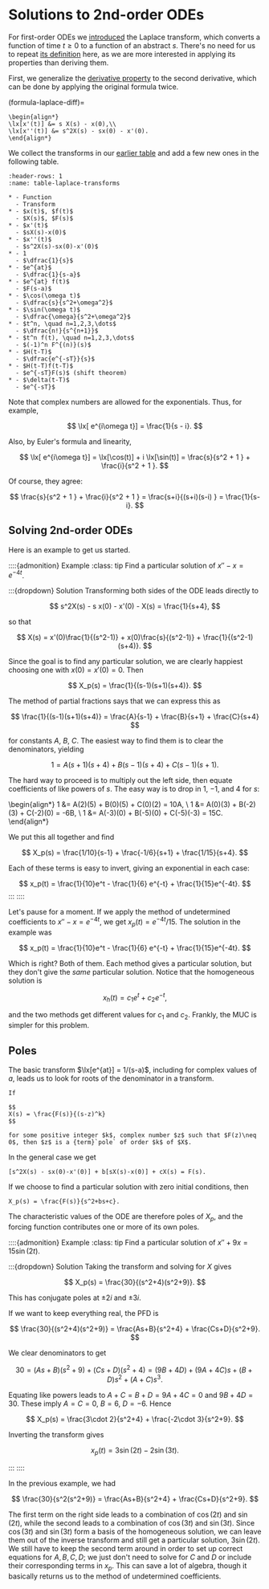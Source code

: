 # Solutions to 2nd-order ODEs

For first-order ODEs we [introduced](../steps/laplace.md) the Laplace transform, which converts a function of time $t\ge 0$ to a function of an abstract $s$. There's no need for us to repeat [its definition](definition-steps-laplace) here, as we are more interested in applying its properties than deriving them.

First, we generalize the [derivative property](formula-steps-laplace-diff) to the second derivative, which can be done by applying the original formula twice.

(formula-laplace-diff)=

````{proof:formula} Transforms of derivatives
\begin{align*}
\lx[x'(t)] &= s X(s) - x(0),\\ 
\lx[x''(t)] &= s^2X(s) - sx(0) - x'(0).
\end{align*}
````

We collect the transforms in our [earlier table](table-steps-LT) and add a few new ones in the following table.

```{list-table} Laplace transforms (complete)
:header-rows: 1
:name: table-laplace-transforms

* - Function
  - Transform
* - $x(t)$, $f(t)$
  - $X(s)$, $F(s)$
* - $x'(t)$
  - $sX(s)-x(0)$
* - $x''(t)$
  - $s^2X(s)-sx(0)-x'(0)$
* - 1
  - $\dfrac{1}{s}$
* - $e^{at}$
  - $\dfrac{1}{s-a}$
* - $e^{at} f(t)$
  - $F(s-a)$
* - $\cos(\omega t)$
  - $\dfrac{s}{s^2+\omega^2}$
* - $\sin(\omega t)$
  - $\dfrac{\omega}{s^2+\omega^2}$
* - $t^n, \quad n=1,2,3,\dots$
  - $\dfrac{n!}{s^{n+1}}$
* - $t^n f(t), \quad n=1,2,3,\dots$
  - $(-1)^n F^{(n)}(s)$
* - $H(t-T)$
  - $\dfrac{e^{-sT}}{s}$
* - $H(t-T)f(t-T)$
  - $e^{-sT}F(s)$ (shift theorem)
* - $\delta(t-T)$
  - $e^{-sT}$
```

Note that complex numbers are allowed for the exponentials. Thus, for example,

$$
\lx[ e^{i\omega t}] = \frac{1}{s - i}.
$$

Also, by Euler's formula and linearity,

$$
\lx[ e^{i\omega t}] = \lx[\cos(t)] + i \lx[\sin(t)] = \frac{s}{s^2 + 1 } + \frac{i}{s^2 + 1 }.
$$

Of course, they agree:

$$
\frac{s}{s^2 + 1 } + \frac{i}{s^2 + 1 } = \frac{s+i}{(s+i)(s-i) } = \frac{1}{s-i}.
$$

## Solving 2nd-order ODEs

Here is an example to get us started.

::::{admonition} Example
:class: tip
Find a particular solution of $x''-x=e^{-4 t}$.

:::{dropdown} Solution
Transforming both sides of the ODE leads directly to

$$
s^2X(s) - s x(0) - x'(0) - X(s) = \frac{1}{s+4},
$$

so that

$$
X(s) = x'(0)\frac{1}{(s^2-1)} + x(0)\frac{s}{(s^2-1)} + \frac{1}{(s^2-1)(s+4)}.
$$

Since the goal is to find any particular solution, we are clearly happiest choosing one with $x(0)=x'(0)=0$. Then

$$
X_p(s) = \frac{1}{(s-1)(s+1)(s+4)}.
$$

The method of partial fractions says that we can express this as

$$
\frac{1}{(s-1)(s+1)(s+4)} = \frac{A}{s-1} + \frac{B}{s+1} + \frac{C}{s+4}
$$

for constants $A$, $B$, $C$. The easiest way to find them is to clear the denominators, yielding

$$
1 = A(s+1)(s+4) + B(s-1)(s+4) + C(s-1)(s+1).
$$

The hard way to proceed is to multiply out the left side, then equate coefficients of like powers of $s$. The easy way is to drop in $1$, $-1$, and $4$ for $s$:

\begin{align*}
1 &= A(2)(5) + B(0)(5) + C(0)(2) = 10A, \\ 
1 &= A(0)(3) + B(-2)(3) + C(-2)(0) = -6B, \\ 
1 &= A(-3)(0) + B(-5)(0) + C(-5)(-3) = 15C.
\end{align*}

We put this all together and find

$$
X_p(s) = \frac{1/10}{s-1} + \frac{-1/6}{s+1} + \frac{1/15}{s+4}.
$$

Each of these terms is easy to invert, giving an exponential in each case:

$$
x_p(t) = \frac{1}{10}e^t - \frac{1}{6} e^{-t} + \frac{1}{15}e^{-4t}.
$$
:::
::::

Let's pause for a moment. If we apply the method of undetermined coefficients to $x''-x=e^{-4 t}$, we get $x_p(t)=e^{-4t}/15$. The solution in the example was

$$
x_p(t) = \frac{1}{10}e^t - \frac{1}{6} e^{-t} + \frac{1}{15}e^{-4t}.
$$

Which is right? Both of them. Each method gives a particular solution, but they don't give the *same* particular solution. Notice that the homogeneous solution is

$$
x_h(t) = c_1 e^t + c_2 e^{-t},
$$

and the two methods get different values for $c_1$ and $c_2$. Frankly, the MUC is simpler for this problem.

## Poles

The basic transform $\lx[e^{at}] = 1/(s-a)$, including for complex values of $a$, leads us to look for roots of the denominator in a transform.

```{proof:definition} Pole of a transform
If

$$
X(s) = \frac{F(s)}{(s-z)^k}
$$

for some positive integer $k$, complex number $z$ such that $F(z)\neq 0$, then $z$ is a {term}`pole` of order $k$ of $X$.
```

In the general case we get

```{math}
[s^2X(s) - sx(0)-x'(0)] + b[sX(s)-x(0)] + cX(s) = F(s).
```

If we choose to find a particular solution with zero initial conditions, then

```{math}
X_p(s) = \frac{F(s)}{s^2+bs+c}.
```

The characteristic values of the ODE are therefore poles of $X_p$, and the forcing function contributes one or more of its own poles.

::::{admonition} Example
:class: tip
Find a particular solution of $x''+9x = 15\sin(2t)$.

:::{dropdown} Solution
Taking the transform and solving for $X$ gives

$$
X_p(s) = \frac{30}{(s^2+4)(s^2+9)}.
$$

This has conjugate poles at $\pm 2i$ and $\pm 3i$. 

If we want to keep everything real, the PFD is

$$
\frac{30}{(s^2+4)(s^2+9)} = \frac{As+B}{s^2+4} + \frac{Cs+D}{s^2+9}.
$$

We clear denominators to get

$$
30 = (As+B)(s^2+9) + (Cs+D)(s^2+4) = (9B+4D) + (9A+4C)s + (B+D)s^2 + (A+C)s^3.
$$

Equating like powers leads to $A+C=B+D=9A+4C=0$ and $9B+4D=30$. These imply $A=C=0$, $B=6$, $D=-6$. Hence

$$
X_p(s) = \frac{3\cdot 2}{s^2+4} + \frac{-2\cdot 3}{s^2+9}.
$$

Inverting the transform gives

$$
x_p(t) = 3\sin(2t) - 2\sin(3t).
$$

<!-- Alternatively, we can do the partial fraction decomposition using the complex poles: 

$$
\frac{30}{(s^2+4)(s^2+9)}= \frac{A+iB}{s-2i} + \frac{C+iD}{s-3i} + \text{(conjugate)},
$$

which leads to 

$$
30 = (A+iB)(s+2i)(s^2+9) + (C+iD)(s+3i)(s^2+4) + \text{(conjugate)}.
$$

If we set $s=2i$, then the second term drops out, and

$$
30 = (A+iB)(4i)(5) + \text{(conjugate)} = 2\Re \bigl[ 20i(A+iB) \bigr] = -40B
$$

If we set $s=3i$, then 

$$
30 = (C+iD)(6i)(-5) + \text{(conjugate)} = 2\Re \bigl[ -30i(C+iD) \bigr] = -60D
$$ -->


:::
::::

In the previous example, we had

$$
\frac{30}{s^2(s^2+9)} = \frac{As+B}{s^2+4} + \frac{Cs+D}{s^2+9}.
$$

The first term on the right side leads to a combination of $\cos(2t)$ and $\sin(2t)$, while the second leads to a combination of $\cos(3t)$ and $\sin(3t)$. Since $\cos(3t)$ and $\sin(3t)$ form a basis of the homogeneous solution, we can leave them out of the inverse transform and still get a particular solution, $3\sin(2t)$. We still have to keep the second term around in order to set up correct equations for $A,B,C,D$; we just don't need to solve for $C$ and $D$ or include their corresponding terms in $x_p$. This can save a lot of algebra, though it basically returns us to the method of undetermined coefficients.


<!-- ::::{admonition} Example
:class: dropdown,tip
> Find a particular solution of $x''+2x'+10x=1$.

Solving for the transform of the solution gives

$$
X_p(s) = \frac{1}{s(s^2+2s+10)}.
$$

An appropriate PFD in real form is

$$
\frac{1}{s(s^2+2s+10)} = \frac{A}{s} + \frac{Bs+C}{s^2+2s+10}.
$$

However, the second term above results from the roots of the ODE, and its contributions to the particular solution can be ignored. Thus we only need to solve for $A$.

Clearing denominators gives

$$
1 = A(s^2+2s+10) + (Bs+C)s.
$$

We choose $s=0$ and get $A=1/10$. Hence a particular solution is

$$
x_p(t) = \frac{1}{10}.
$$

Of course, this would have been obvious from the method of undetermined coefficients.  -->

<!-- ## Complex poles 

When complex poles occur in $X_p$, we again have two choices. One is to use complex exponentials in the partial fraction decomposition. The other is to appeal to the transform pair

$$
e^{at} f(t) \Longleftrightarrow F(s-a).
$$

::::{admonition} Example
:class: dropdown,tip
> Find a particular solution of $x''-4x=24e^{-t}\cos(2t)$.

The forcing function is $e^{-t}f(t)$, where $f(t)=24\cos(2t)$. Hence its transform is $F(s+1)$, where $F(s)=24s/(s^2+4)$. The result is

$$
\frac{24(s+1)}{(s+1)^2+4}.
$$

Solving for the transform of the particular solution with zero initial conditions gives

$$
X_p(s) = \frac{24(s+1)}{[(s+1)^2+4](s^2-4)}.
$$

In real form, the correct PFD is

$$
\frac{24(s+1)}{[(s+1)^2+4](s^2-4)} = \frac{As+B}{(s+1)^2+4} + \frac{C}{s-2} + \frac{D}{s+2}.
$$

Clearing the denominators gives

$$
24(s+1) = (As+B)(s^2-4) + C[(s+1)^2+4](s+2) + C[(s+1)^2+4](s-2).
$$

Before proceeding, we look for a shortcut. The terms with poles at $\pm 2$ come from the roots of the ODE and will contribute exponentials that are part of the homogeneous solution. So we don't need to find the constants $C$ and $D$, though this changes the particular solution we will find.

We insert each of the poles at $-1\pm 2i$ to get equations for $A$ and $B$ only:

\begin{align*}
24(-1+2i+1) &= [A(-1+2i)+B][(-1+2i)^2-4], \\
24(-1-2i+1) &= [A(-1-2i)+B][(-1-2i)^2-4].
\end{align*}

The first gives

$$
-48i = (B-A+2iA)(1-4i-4-4) = (B-A+2iA)(-7-4i) = (7A-7B+8A) + i(-14A+4A-4B)


This has poles at zero and $1\pm 3i$. So an appropriate PFD is

$$
\frac{1}{s(s^2+2s+10)} = \frac{A}{s} + \frac{B+iC}{s-1+3i} + \frac{B-iC}{s-1-3i},
$$

for real $A,B,C$. Clearing denominators, we have

$$
1 = A(s^2+2s+10) + (B+iC)s(s-1-3i) + (B-iC)s(s-1+3i).
$$

We choose $s=0$ and get $A=1/10$. 



-->
